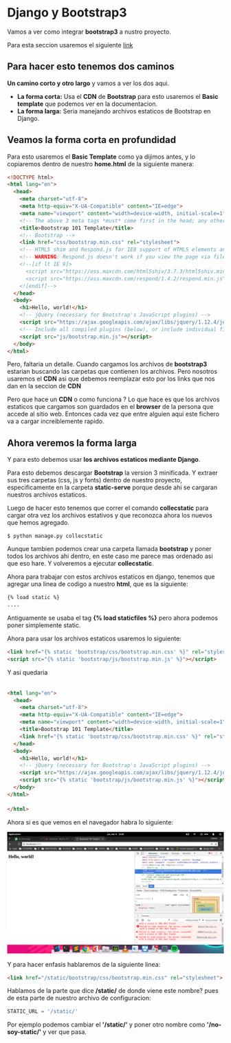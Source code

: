 # Django y Bootstrap3

Vamos a ver como integrar **bootstrap3** a nustro proyecto.

Para esta seccion usaremos el siguiente [link](https://getbootstrap.com/docs/3.3/getting-started/)

## Para hacer esto tenemos dos caminos

**Un camino corto y otro largo** y vamos a ver los dos aqui.

- **La forma corta:** Usa el **CDN** de **Bootstrap** para esto usaremos el **Basic template** que podemos ver en la documentacion.
- **La forma larga:** Seria manejando archivos estaticos de Bootstrap en Django.


## Veamos la forma corta en profundidad

Para esto usaremos el **Basic Template** como ya dijimos antes, y lo copiaremos dentro de nuestro **home.html** de la siguiente manera:

```html
<!DOCTYPE html>
<html lang="en">
  <head>
    <meta charset="utf-8">
    <meta http-equiv="X-UA-Compatible" content="IE=edge">
    <meta name="viewport" content="width=device-width, initial-scale=1">
    <!-- The above 3 meta tags *must* come first in the head; any other head content must come *after* these tags -->
    <title>Bootstrap 101 Template</title>
    <!-- Bootstrap -->
    <link href="css/bootstrap.min.css" rel="stylesheet">
    <!-- HTML5 shim and Respond.js for IE8 support of HTML5 elements and media queries -->
    <!-- WARNING: Respond.js doesn't work if you view the page via file:// -->
    <!--[if lt IE 9]>
      <script src="https://oss.maxcdn.com/html5shiv/3.7.3/html5shiv.min.js"></script>
      <script src="https://oss.maxcdn.com/respond/1.4.2/respond.min.js"></script>
    <![endif]-->
  </head>
  <body>
    <h1>Hello, world!</h1>
    <!-- jQuery (necessary for Bootstrap's JavaScript plugins) -->
    <script src="https://ajax.googleapis.com/ajax/libs/jquery/1.12.4/jquery.min.js"></script>
    <!-- Include all compiled plugins (below), or include individual files as needed -->
    <script src="js/bootstrap.min.js"></script>
  </body>
</html>
```

Pero, faltaria un detalle. Cuando cargamos los archivos de **bootstrap3** estarian buscando las carpetas que contienen los archivos. Pero nosotros usaremos el **CDN** asi que debemos reemplazar esto por los links que nos dan en la seccion de **CDN**

Pero que hace un **CDN** o como funciona ?
Lo que hace es que los archivos estaticos que cargamos son guardados en el **browser** de la persona que accede al sitio web. Entonces cada vez que entre alguien aqui este fichero va a cargar increiblemente rapido.


## Ahora veremos la forma larga

Y para esto debemos usar **los archivos estaticos mediante Django**. 

Para esto debemos descargar **Bootstrap** la version 3 minificada. Y extraer sus tres carpetas (css, js y fonts) dentro de nuestro proyecto, especificamente en la carpeta **static-serve** porque desde ahi se cargaran nuestros archivos estaticos.


Luego de hacer esto tenemos que correr el comando **collecstatic** para cargar otra vez los archivos estativos y que reconozca ahora los nuevos que hemos agregado.

```console
$ python manage.py collecstatic
```

Aunque tambien podemos crear una carpeta llamada **bootstrap** y poner todos los archivos ahi dentro, en este caso me parece mas ordenado asi que eso hare.
Y volveremos a ejecutar **collecstatic**.


Ahora para trabajar con estos archivos estaticos en django, tenemos que agregar una linea de codigo a nuestro **html**, que es la siguiente:

```html
{% load static %}
....
```

Antiguamente se usaba el tag **{% load staticfiles %}** pero ahora podemos poner simplemente static.

Ahora para usar los archivos estaticos usaremos lo siguiente:

```html
<link href="{% static 'bootstrap/css/bootstrap.min.css' %}" rel="stylesheet">
<script src="{% static 'bootstrap/js/bootstrap.min.js' %}"></script>
```

Y asi quedaria

```html

<html lang="en">
  <head>
    <meta charset="utf-8">
    <meta http-equiv="X-UA-Compatible" content="IE=edge">
    <meta name="viewport" content="width=device-width, initial-scale=1">
    <title>Bootstrap 101 Template</title>
    <link href="{% static 'bootstrap/css/bootstrap.min.css' %}" rel="stylesheet">
  </head>
  <body>
    <h1>Hello, world!</h1>
    <!-- jQuery (necessary for Bootstrap's JavaScript plugins) -->
    <script src="https://ajax.googleapis.com/ajax/libs/jquery/1.12.4/jquery.min.js"></script>
    <script src="{% static 'bootstrap/js/bootstrap.min.js' %}"></script>
  </body>
</html>

</html>
```

Ahora si es que vemos en el navegador habra lo siguiente:

![inspect](../imgs/inspect.png)

Y para hacer enfasis hablaremos de la siguiente linea:

```html 
<link href="/static/bootstrap/css/bootstrap.min.css" rel="stylesheet">
```

Hablamos de la parte que dice **/static/** de donde viene este nombre? pues de esta parte de nuestro archivo de configuracion:

```python
STATIC_URL = '/static/'
```

Por ejemplo podemos cambiar el **'/static/'** y poner otro nombre como **'/no-soy-static/'** y ver que pasa.




















